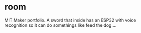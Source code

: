 # room
MIT Maker portfolio. A sword that inside has an ESP32 with voice recognition so it can do somethings like feed the dog....
